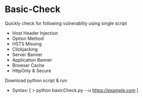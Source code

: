 # Basic-Check

Quickly check for following vulnerablity using single script

+ Host Header Injection
+ Option Method
+ HSTS Missing
+ Clickjacking
+ Server Banner
+ Application Banner
+ Browser Cache
+ HttpOnly & Secure



Download python script & run

+ Syntax: [ > python basicCheck.py --u https://example.com ]

